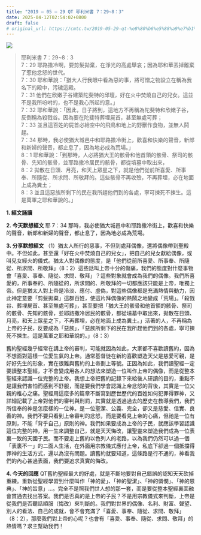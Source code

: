 ```yaml
---
title: "2019 – 05 – 29 QT 耶利米書 7：29~8：3"
date: 2025-04-12T02:54:02+0800
draft: false
# original_url: https://cmtc.tw/2019-05-29-qt-%e8%80%b6%e5%88%a9%e7%b1%b3%e6%9b%b8-7%ef%bc%9a298%ef%bc%9a3
---
```


![](/images/qt.jpg)
> 耶利米書 7：29\~8：3  
> 7：29 耶路撒冷啊，要剪髮拋棄，在淨光的高處舉哀；因為耶和華丟掉離棄了惹他忿怒的世代。  
> 7：30 耶和華說：「猶大人行我眼中看為惡的事，將可憎之物設立在稱為我名下的殿中，污穢這殿。  
> 7：31 他們在欣嫩子谷建築陀斐特的邱壇，好在火中焚燒自己的兒女。這並不是我所吩咐的，也不是我心所起的意。」  
> 7：32 耶和華說：「因此，日子將到，這地方不再稱為陀斐特和欣嫩子谷，反倒稱為殺戮谷。因為要在陀斐特葬埋屍首，甚至無處可葬；  
> 7：33 並且這百姓的屍首必給空中的飛鳥和地上的野獸作食物，並無人鬨趕。  
> 7：34 那時，我必使猶大城邑中和耶路撒冷街上，歡喜和快樂的聲音，新郎和新婦的聲音，都止息了，因為地必成為荒場。」  
> 8：1 耶和華說：「到那時，人必將猶大王的骸骨和他首領的骸骨、祭司的骸骨、先知的骸骨，並耶路撒冷居民的骸骨，都從墳墓中取出來，  
> 8：2 拋散在日頭、月亮，和天上眾星之下，就是他們從前所喜愛、所事奉、所隨從、所求問、所敬拜的。這些骸骨不再收殮，不再葬埋，必在地面上成為糞土；  
> 8：3 並且這惡族所剩下的民在我所趕他們到的各處，寧可揀死不揀生。這是萬軍之耶和華說的。」

**1. 經文誦讀**

**2.  今天默想經文**
耶 7：34 那時，我必使猶大城邑中和耶路撒冷街上，歡喜和快樂的聲音，新郎和新婦的聲音，都止息了，因為地必成為荒場。

**3. 分享默想經文**
（1）猶太人所行的惡事，不但到處拜偶像，還將偶像帶到聖殿中。不但如此，甚至還「好在火中焚燒自己的兒女」，把自己的兒女獻給偶像，或叫兒女經火的儀式。猶太人對偶像的態度，是「他們從前所喜愛、所事奉、所隨從、所求問、所敬拜」（8：2）這些話叫上帝十分的傷痛，我們的態度對什麼事物會「喜愛、事奉、隨從、求問、敬拜」？這些對象就會成為我們的偶像。我們所喜愛的，所事奉的、所隨從的，所求問的、所敬拜的一切都應該只能是上帝，唯獨上帝。但是猶太人對上帝是冷淡、應付、虛偽，對這些偶像都是充滿熱情與動力，因此神定意要「剪髮拋棄」這群百姓，使這片拜偶像的熱鬧之地變成「荒場」。「殺戮谷、葬埋屍首、甚至無處可葬」，甚至要把「猶大王的骸骨和他首領的骸骨、祭司的骸骨、先知的骸骨，並耶路撒冷居民的骸骨，都從墳墓中取出來，拋散在日頭、月亮，和天上眾星之下，不再葬埋，必在地面上成為糞土。」活著的人，不再稱為上帝的子民，反要成為「惡族」，「惡族所剩下的民在我所趕他們到的各處，寧可揀死不揀生。這是萬軍之耶和華說的。」（8：3）

舊約聖經幾乎經常在講上帝的審判，可能就因為如此，大家都不喜歡讀舊約，因為不想面對這樣一位愛生氣的上帝。通常基督徒在新約喜歡塑造天父是慈愛可親，是好好先生的形象，實在很難與舊約的上帝劃上等號。正因為如此，我們讀聖經一定要讀整本聖經，才不會變成用各人的想法來塑造一位叫作上帝的偶像，而是從整本聖經來認識一位完整的上帝。我想上帝把舊約記錄下來給後人研讀的目的，重點不是讓我們害怕而感到不舒服，而是要我們學會認識上帝忿怒的背後，其實是一位父親的椎心之痛。聖經用這麼多的篇章不斷寫到歷世歷代的百姓如何犯罪得罪神，又詳細記載了上帝對他們的審判與刑罰，其實就是透過過去的歷史在教導我們，我們所信奉的神是怎麼樣的一位神。是一位聖潔、公義、完全，卻又是慈愛、信實、良善的神。我們不要只看到上帝審判的忿怒，而是要看見上帝的心痛，但祂是一位有原則，不能「背乎自己」原則的神。我們如果要成為上帝的子民，就應該學習認識這位完整的神，用一生來調整自己，就是天天悔改，讓聖靈來塑造我們成為一位表裏一致的天國子民。而不要走上舊約以色列人的老路，以為我們仍然可以過一個「表裏不一」的二面人生活，在外面用宗教儀式應付上帝，私底下卻過一個抵擋得罪神的生活方式，還以為沒有問題。讀舊約就要知道，這條路是行不通的，神看我們的內心甚過表面，我們要追求真實的悔改。

**4. 今天的回應**
QT舊約聖經最大的好處，就是不斷地要對自己錯誤的認知天天砍掉重練。重新從聖經學習到什麼叫作「神的愛」、「神的聖潔」、「神的憐憫」、「神的恩典」、「神的旨意」…。完全不是照我們世人想的那一套，而是要從整本聖經裏面融會貫通去找出答案。我們是否真的是上帝的子民？不是用宗教儀式來判斷，上帝是從我們是否聽話順服（悔改）來判斷的。我們對世界的偶像、名利、財富、聲望、別人的看法、自己的成就，會不會充滿了「喜愛、事奉、隨從、求問、敬拜」（8：2），那麼我們對上帝的心呢？也會有「喜愛、事奉、隨從、求問、敬拜」的熱情嗎？求主幫助我們！

